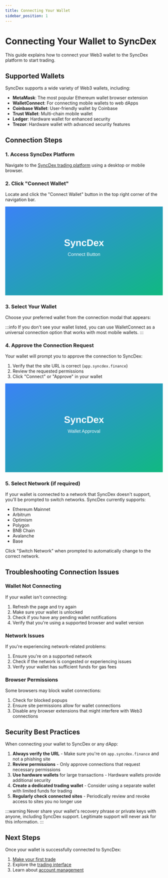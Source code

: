 ```yaml
---
title: Connecting Your Wallet
sidebar_position: 1
---
```


# Connecting Your Wallet to SyncDex

This guide explains how to connect your Web3 wallet to the SyncDex platform to start trading.

## Supported Wallets

SyncDex supports a wide variety of Web3 wallets, including:

- **MetaMask**: The most popular Ethereum wallet browser extension
- **WalletConnect**: For connecting mobile wallets to web dApps
- **Coinbase Wallet**: User-friendly wallet by Coinbase
- **Trust Wallet**: Multi-chain mobile wallet
- **Ledger**: Hardware wallet for enhanced security
- **Trezor**: Hardware wallet with advanced security features

## Connection Steps

### 1. Access SyncDex Platform

Navigate to the [SyncDex trading platform](https://app.syncdex.finance) using a desktop or mobile browser.

### 2. Click "Connect Wallet"

Locate and click the "Connect Wallet" button in the top right corner of the navigation bar.

![Connect Wallet Button](../../static/img/connect-button.svg)

### 3. Select Your Wallet

Choose your preferred wallet from the connection modal that appears:

:::info
If you don't see your wallet listed, you can use WalletConnect as a universal connection option that works with most mobile wallets.
:::

### 4. Approve the Connection Request

Your wallet will prompt you to approve the connection to SyncDex:

1. Verify that the site URL is correct (`app.syncdex.finance`)
2. Review the requested permissions
3. Click "Connect" or "Approve" in your wallet

![Wallet Approval](../../static/img/wallet-approval.svg)

### 5. Select Network (if required)

If your wallet is connected to a network that SyncDex doesn't support, you'll be prompted to switch networks. SyncDex currently supports:

- Ethereum Mainnet
- Arbitrum
- Optimism
- Polygon
- BNB Chain
- Avalanche
- Base

Click "Switch Network" when prompted to automatically change to the correct network.

## Troubleshooting Connection Issues

### Wallet Not Connecting

If your wallet isn't connecting:
1. Refresh the page and try again
2. Make sure your wallet is unlocked
3. Check if you have any pending wallet notifications
4. Verify that you're using a supported browser and wallet version

### Network Issues

If you're experiencing network-related problems:
1. Ensure you're on a supported network
2. Check if the network is congested or experiencing issues
3. Verify your wallet has sufficient funds for gas fees

### Browser Permissions

Some browsers may block wallet connections:
1. Check for blocked popups
2. Ensure site permissions allow for wallet connections
3. Disable any browser extensions that might interfere with Web3 connections

## Security Best Practices

When connecting your wallet to SyncDex or any dApp:

1. **Always verify the URL** - Make sure you're on `app.syncdex.finance` and not a phishing site
2. **Review permissions** - Only approve connections that request necessary permissions
3. **Use hardware wallets** for large transactions - Hardware wallets provide additional security
4. **Create a dedicated trading wallet** - Consider using a separate wallet with limited funds for trading
5. **Regularly check connected sites** - Periodically review and revoke access to sites you no longer use

:::warning
Never share your wallet's recovery phrase or private keys with anyone, including SyncDex support. Legitimate support will never ask for this information.
:::

## Next Steps

Once your wallet is successfully connected to SyncDex:
1. [Make your first trade](./first-trade.md)
2. Explore the [trading interface](../trading/guide.md)
3. Learn about [account management](../account/overview.md)

